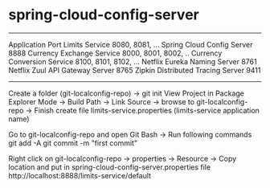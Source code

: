 # spring-cloud-config-server

---------------------------------------
Application	                         Port
Limits Service	                   8080, 8081, ...
Spring Cloud Config Server	       8888
Currency Exchange Service	       8000, 8001, 8002, ..
Currency Conversion Service	       8100, 8101, 8102, ...
Netflix Eureka Naming Server	   8761
Netflix Zuul API Gateway Server	   8765
Zipkin Distributed Tracing Server  9411

----------------------
Create a folder (git-localconfig-repo) -> git init
View Project in Package Explorer Mode -> Build Path -> Link Source -> browse to git-localconfig-repo -> Finish
create file limits-service.properties (limits-service application name)

Go to  git-localconfig-repo and open Git Bash -> Run following commands
git add -A
git commit -m "first commit"

Right click on git-localconfig-repo -> properties -> Resource -> Copy location and put in spring-cloud-config-server.properties file
http://localhost:8888/limits-service/default
